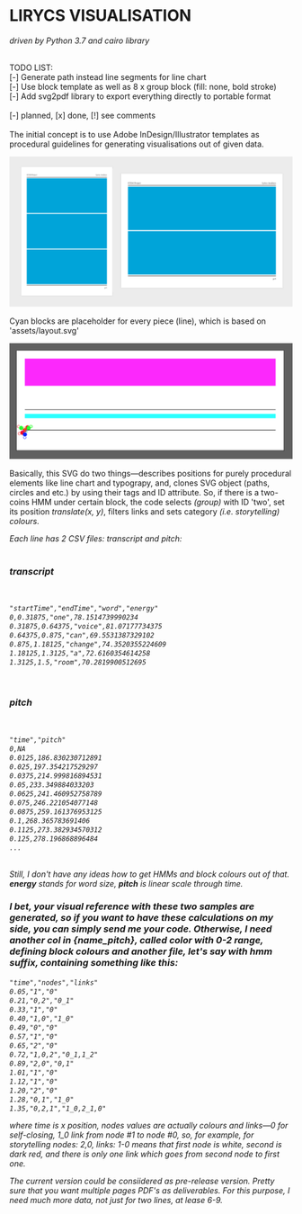 <h1>LIRYCS VISUALISATION</h1>
<i>driven by Python 3.7 and cairo library</i><br><br>

TODO LIST:
<br>
[-] Generate path instead line segments for line chart<br>
[-] Use block template as well as 8 x group block (fill: none, bold stroke)<br>
[-] Add svg2pdf library to export everything directly to portable format<br>
<br>
[-] planned, [x] done, [!] see comments
<br><br>
The initial concept is to use Adobe InDesign/Illustrator templates as procedural guidelines for generating visualisations out of given data.<br>

![alt text](https://github.com/vkuchinov/MarkovChainVisualisation/blob/master/layouts/preview.jpg?raw=true "Layouts")<br>

Cyan blocks are placeholder for every piece (line), which is based on 'assets/layout.svg'

![alt text](https://github.com/vkuchinov/MarkovChainVisualisation/blob/master/layouts/preview2.png?raw=true "Layouts")<br>

Basically, this SVG do two things—describes positions for purely procedural elements like line chart and typograpy, and, clones SVG object (paths, circles and etc.) by using their tags and ID attribute. So, if there is a two-coins HMM under certain
block, the code selects <g> <i>(group)</i> with ID 'two', set its position <i>translate(x, y)</i>, filters links and sets category <i>(i.e. storytelling) colours.<br>
  
Each line has 2 CSV files: transcript and pitch:<br><br>

<h3>transcript</h3><br>

```
"startTime","endTime","word","energy"
0,0.31875,"one",78.1514739990234
0.31875,0.64375,"voice",81.07177734375
0.64375,0.875,"can",69.5531387329102
0.875,1.18125,"change",74.3520355224609
1.18125,1.3125,"a",72.6160354614258
1.3125,1.5,"room",70.2819900512695
```
<br>
<h3>pitch</h3><br>

```
"time","pitch"
0,NA
0.0125,186.830230712891
0.025,197.354217529297
0.0375,214.999816894531
0.05,233.349884033203
0.0625,241.460952758789
0.075,246.221054077148
0.0875,259.161376953125
0.1,268.365783691406
0.1125,273.382934570312
0.125,278.196868896484
...
```
<br>
Still, I don't have any ideas how to get HMMs and block colours out of that.<br>
<b>energy</b> stands for word size, <b>pitch</b> is linear scale through time.<br>

<h3>I bet, your visual reference with these two samples are generated, so if you want to have these calculations on my side, you can simply send me your code. Otherwise, I need another col in {name_pitch}, called <b>color with 0-2 range</b>, defining block colours and another file, let's say with <b>hmm</b> suffix, containing something like this:</h3>

```
"time","nodes","links"
0.05,"1","0"
0.21,"0,2","0_1"
0.33,"1","0"
0.40,"1,0","1_0"
0.49,"0","0"
0.57,"1","0"
0.65,"2","0"
0.72,"1,0,2","0_1,1_2"
0.89,"2,0","0,1"
1.01,"1","0"
1.12,"1","0"
1.20,"2","0"
1.28,"0,1","1_0"
1.35,"0,2,1","1_0,2_1,0"
```

where time is x position, nodes values are actually colours and links—0 for self-closing, 1_0 link from node #1 to node #0,
so, for example, for storytelling nodes: 2,0, links: 1-0 means that first node is white, second is dark red, and there is only one link which goes from second node to first one.<br>

The current version could be consiidered as pre-release version. Pretty sure that you want multiple pages PDF's as deliverables. For this purpose, I need much more data, not just for two lines, at lease 6-9.
